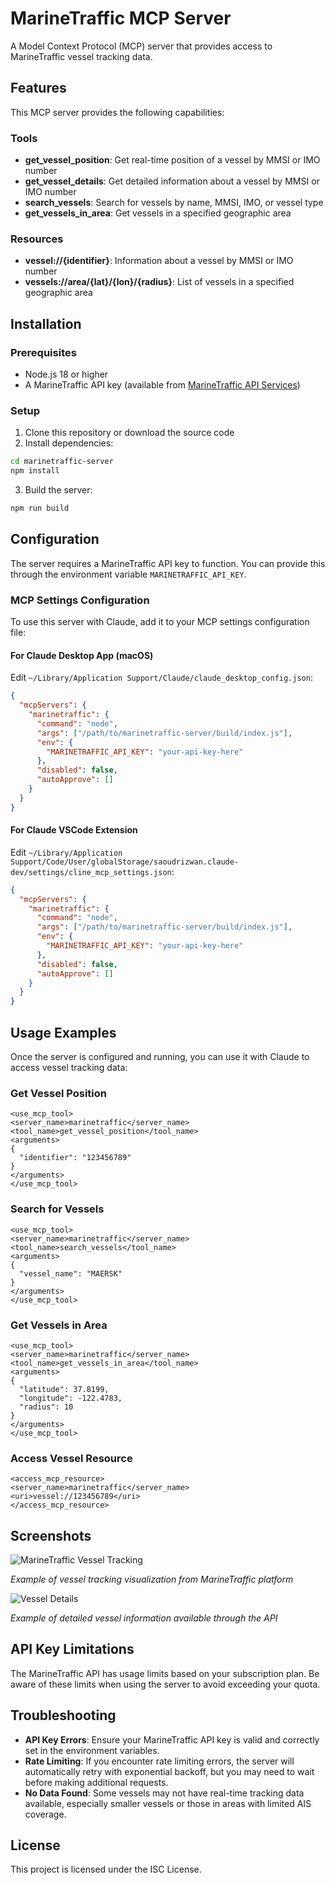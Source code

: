 # MarineTraffic MCP Server

A Model Context Protocol (MCP) server that provides access to MarineTraffic vessel tracking data.

## Features

This MCP server provides the following capabilities:

### Tools

- **get_vessel_position**: Get real-time position of a vessel by MMSI or IMO number
- **get_vessel_details**: Get detailed information about a vessel by MMSI or IMO number
- **search_vessels**: Search for vessels by name, MMSI, IMO, or vessel type
- **get_vessels_in_area**: Get vessels in a specified geographic area

### Resources

- **vessel://{identifier}**: Information about a vessel by MMSI or IMO number
- **vessels://area/{lat}/{lon}/{radius}**: List of vessels in a specified geographic area

## Installation

### Prerequisites

- Node.js 18 or higher
- A MarineTraffic API key (available from [MarineTraffic API Services](https://www.marinetraffic.com/en/ais-api-services))

### Setup

1. Clone this repository or download the source code
2. Install dependencies:

```bash
cd marinetraffic-server
npm install
```

3. Build the server:

```bash
npm run build
```

## Configuration

The server requires a MarineTraffic API key to function. You can provide this through the environment variable `MARINETRAFFIC_API_KEY`.

### MCP Settings Configuration

To use this server with Claude, add it to your MCP settings configuration file:

#### For Claude Desktop App (macOS)

Edit `~/Library/Application Support/Claude/claude_desktop_config.json`:

```json
{
  "mcpServers": {
    "marinetraffic": {
      "command": "node",
      "args": ["/path/to/marinetraffic-server/build/index.js"],
      "env": {
        "MARINETRAFFIC_API_KEY": "your-api-key-here"
      },
      "disabled": false,
      "autoApprove": []
    }
  }
}
```

#### For Claude VSCode Extension

Edit `~/Library/Application Support/Code/User/globalStorage/saoudrizwan.claude-dev/settings/cline_mcp_settings.json`:

```json
{
  "mcpServers": {
    "marinetraffic": {
      "command": "node",
      "args": ["/path/to/marinetraffic-server/build/index.js"],
      "env": {
        "MARINETRAFFIC_API_KEY": "your-api-key-here"
      },
      "disabled": false,
      "autoApprove": []
    }
  }
}
```

## Usage Examples

Once the server is configured and running, you can use it with Claude to access vessel tracking data:

### Get Vessel Position

```
<use_mcp_tool>
<server_name>marinetraffic</server_name>
<tool_name>get_vessel_position</tool_name>
<arguments>
{
  "identifier": "123456789"
}
</arguments>
</use_mcp_tool>
```

### Search for Vessels

```
<use_mcp_tool>
<server_name>marinetraffic</server_name>
<tool_name>search_vessels</tool_name>
<arguments>
{
  "vessel_name": "MAERSK"
}
</arguments>
</use_mcp_tool>
```

### Get Vessels in Area

```
<use_mcp_tool>
<server_name>marinetraffic</server_name>
<tool_name>get_vessels_in_area</tool_name>
<arguments>
{
  "latitude": 37.8199,
  "longitude": -122.4783,
  "radius": 10
}
</arguments>
</use_mcp_tool>
```

### Access Vessel Resource

```
<access_mcp_resource>
<server_name>marinetraffic</server_name>
<uri>vessel://123456789</uri>
</access_mcp_resource>
```

## Screenshots

![MarineTraffic Vessel Tracking](https://i.imgur.com/JGqLhZW.png)

_Example of vessel tracking visualization from MarineTraffic platform_

![Vessel Details](https://i.imgur.com/8XYZ1Aa.png)

_Example of detailed vessel information available through the API_

## API Key Limitations

The MarineTraffic API has usage limits based on your subscription plan. Be aware of these limits when using the server to avoid exceeding your quota.

## Troubleshooting

- **API Key Errors**: Ensure your MarineTraffic API key is valid and correctly set in the environment variables.
- **Rate Limiting**: If you encounter rate limiting errors, the server will automatically retry with exponential backoff, but you may need to wait before making additional requests.
- **No Data Found**: Some vessels may not have real-time tracking data available, especially smaller vessels or those in areas with limited AIS coverage.

## License

This project is licensed under the ISC License.
